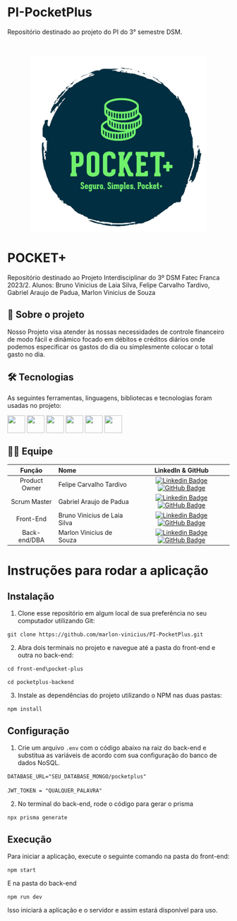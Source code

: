 # PI-PocketPlus
Repositório destinado ao projeto do PI do 3° semestre DSM. 

<br id="topo">
<p align="center"> <img height="400" width="400" src="./docs/Logo_Pocket-removebg.png" /></p>


# POCKET+
Repositório destinado ao Projeto Interdisciplinar do 3º DSM Fatec Franca 2023/2. Alunos: Bruno Vinicius de Laia Silva, Felipe Carvalho Tardivo, Gabriel Araujo de Padua, Marlon Vinicius de Souza

<span id="sobre">
  
## 📘 Sobre o projeto

Nosso Projeto visa atender às nossas necessidades de controle financeiro de modo fácil e dinâmico
focado em débitos e créditos diários onde podemos especificar os gastos do dia ou simplesmente colocar o
total gasto no dia.

<span id="tecnologias">
  
## 🛠️ Tecnologias 

As seguintes ferramentas, linguagens, bibliotecas e tecnologias foram usadas no projeto:
 
<img align="center" height="40" width="40" src="https://cdn.jsdelivr.net/gh/devicons/devicon/icons/figma/figma-original.svg" />
<img align="center" height="40" width="40" src="https://cdn.jsdelivr.net/gh/devicons/devicon/icons/react/react-original.svg" />
<img align="center" height="40" width="40" src="https://cdn.jsdelivr.net/gh/devicons/devicon/icons/nodejs/nodejs-original.svg" />
<img align="center" height="40" width="40" src="https://cdn.jsdelivr.net/gh/devicons/devicon/icons/express/express-original.svg" />
<img align="center" height="40" width="40" src="https://cdn.jsdelivr.net/gh/devicons/devicon/icons/mongodb/mongodb-original-wordmark.svg" />
<img align="center" height="40" width="40" src="https://cdn.jsdelivr.net/gh/devicons/devicon/icons/git/git-original.svg" />

<span id="equipe">
  
## 🧑‍💻 Equipe
    
| Função | Nome | LinkedIn & GitHub |
| :-----------: | :------------------------------------ | :-------------------------------------------------------------------------------------------------------------------------------------------------------------------------------------------------------------------------------------------------------------------------------------------------------------------------: |
| Product Owner | Felipe Carvalho Tardivo | [![Linkedin Badge](https://img.shields.io/badge/Linkedin-blue?style=flat-square&logo=Linkedin&logoColor=white)](https://www.linkedin.com/in/felipe-carvalho-tardivo-35b90147/) [![GitHub Badge](https://img.shields.io/badge/GitHub-111217?style=flat-square&logo=github&logoColor=white)](https://github.com/FelipeTardivo)|
| Scrum Master  | Gabriel Araujo de Padua |[![Linkedin Badge](https://img.shields.io/badge/Linkedin-blue?style=flat-square&logo=Linkedin&logoColor=white)](https://www.linkedin.com/in/gabriel-araujo-a7521166/) [![GitHub Badge](https://img.shields.io/badge/GitHub-111217?style=flat-square&logo=github&logoColor=white)](https://github.com/GabrielAraujo989)|
|   Front-End    | Bruno Vinicius de Laia Silva | [![Linkedin Badge](https://img.shields.io/badge/Linkedin-blue?style=flat-square&logo=Linkedin&logoColor=white)](https://www.linkedin.com/in/bruno-vinicius-de-laia-silva/) [![GitHub Badge](https://img.shields.io/badge/GitHub-111217?style=flat-square&logo=github&logoColor=white)](https://github.com/bruuno1994)          |
|   Back-end/DBA    | Marlon Vinicius de Souza |   [![Linkedin Badge](https://img.shields.io/badge/Linkedin-blue?style=flat-square&logo=Linkedin&logoColor=white)](https://www.linkedin.com/in/marlon-vinicius-souza-30417a195/) [![GitHub Badge](https://img.shields.io/badge/GitHub-111217?style=flat-square&logo=github&logoColor=white)](https://github.com/marlon-vinicius)|

# Instruções para rodar a aplicação

## Instalação

1. Clone esse repositório em algum local de sua preferência no seu computador utilizando Git:

```
git clone https://github.com/marlon-vinicius/PI-PocketPlus.git
```

2. Abra dois terminais no projeto e navegue até a pasta do front-end e outra no back-end:

```
cd front-end\pocket-plus
```
```
cd pocketplus-backend
```

3. Instale as dependências do projeto utilizando o NPM nas duas pastas:

```
npm install
```

## Configuração

1. Crie um arquivo `.env` com o código abaixo na raiz do back-end e substitua as variáveis de acordo com sua configuração do banco de dados NoSQL.

```
DATABASE_URL="SEU_DATABASE_MONGO/pocketplus"

JWT_TOKEN = "QUALQUER_PALAVRA"
```

2. No terminal do back-end, rode o código para gerar o prisma

```
npx prisma generate
```

## Execução

Para iniciar a aplicação, execute o seguinte comando na pasta do front-end:

```
npm start
```

E na pasta do back-end

```
npm run dev
```

Isso iniciará a aplicação e o servidor e assim estará disponível para uso.

